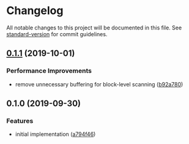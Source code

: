 # Changelog

All notable changes to this project will be documented in this file. See [standard-version](https://github.com/conventional-changelog/standard-version) for commit guidelines.

## [0.1.1](https://github.com/ikatyang/tree-sitter-markdown/compare/v0.1.0...v0.1.1) (2019-10-01)


### Performance Improvements

* remove unnecessary buffering for block-level scanning ([b92a780](https://github.com/ikatyang/tree-sitter-markdown/commit/b92a780))



## 0.1.0 (2019-09-30)


### Features

* initial implementation ([a794f46](https://github.com/ikatyang/tree-sitter-markdown/commit/a794f46))
